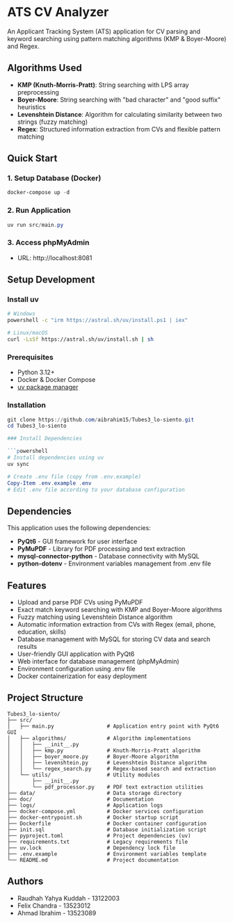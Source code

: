 # ATS CV Analyzer

An Applicant Tracking System (ATS) application for CV parsing and keyword searching using pattern matching algorithms (KMP & Boyer-Moore) and Regex.

## Algorithms Used

- **KMP (Knuth-Morris-Pratt)**: String searching with LPS array preprocessing
- **Boyer-Moore**: String searching with "bad character" and "good suffix" heuristics
- **Levenshtein Distance**: Algorithm for calculating similarity between two strings (fuzzy matching)
- **Regex**: Structured information extraction from CVs and flexible pattern matching

## Quick Start

### 1. Setup Database (Docker)

```powershell
docker-compose up -d
```

### 2. Run Application

```powershell
uv run src/main.py
```

### 3. Access phpMyAdmin

- URL: http://localhost:8081

## Setup Development

### Install uv

```bash
# Windows
powershell -c "irm https://astral.sh/uv/install.ps1 | iex"

# Linux/macOS
curl -LsSf https://astral.sh/uv/install.sh | sh
```

### Prerequisites

- Python 3.12+
- Docker & Docker Compose
- [uv package manager](https://astral.sh/uv)

### Installation

````powershell
git clone https://github.com/aibrahim15/Tubes3_lo-siento.git
cd Tubes3_lo-siento

### Install Dependencies

```powershell
# Install dependencies using uv
uv sync

# Create .env file (copy from .env.example)
Copy-Item .env.example .env
# Edit .env file according to your database configuration
````

## Dependencies

This application uses the following dependencies:

- **PyQt6** - GUI framework for user interface
- **PyMuPDF** - Library for PDF processing and text extraction
- **mysql-connector-python** - Database connectivity with MySQL
- **python-dotenv** - Environment variables management from .env file

## Features

- Upload and parse PDF CVs using PyMuPDF
- Exact match keyword searching with KMP and Boyer-Moore algorithms
- Fuzzy matching using Levenshtein Distance algorithm
- Automatic information extraction from CVs with Regex (email, phone, education, skills)
- Database management with MySQL for storing CV data and search results
- User-friendly GUI application with PyQt6
- Web interface for database management (phpMyAdmin)
- Environment configuration using .env file
- Docker containerization for easy deployment

## Project Structure

```
Tubes3_lo-siento/
├── src/
│   ├── main.py                 # Application entry point with PyQt6 GUI
│   ├── algorithms/             # Algorithm implementations
│   │   ├── __init__.py
│   │   ├── kmp.py              # Knuth-Morris-Pratt algorithm
│   │   ├── boyer_moore.py      # Boyer-Moore algorithm
│   │   ├── levenshtein.py      # Levenshtein Distance algorithm
│   │   └── regex_search.py     # Regex-based search and extraction
│   └── utils/                  # Utility modules
│       ├── __init__.py
│       └── pdf_processor.py    # PDF text extraction utilities
├── data/                       # Data storage directory
├── doc/                        # Documentation
├── logs/                       # Application logs
├── docker-compose.yml          # Docker services configuration
├── docker-entrypoint.sh        # Docker startup script
├── Dockerfile                  # Docker container configuration
├── init.sql                    # Database initialization script
├── pyproject.toml              # Project dependencies (uv)
├── requirements.txt            # Legacy requirements file
├── uv.lock                     # Dependency lock file
├── .env.example                # Environment variables template
└── README.md                   # Project documentation
```

## Authors

- Raudhah Yahya Kuddah - 13122003
- Felix Chandra - 13523012
- Ahmad Ibrahim - 13523089
